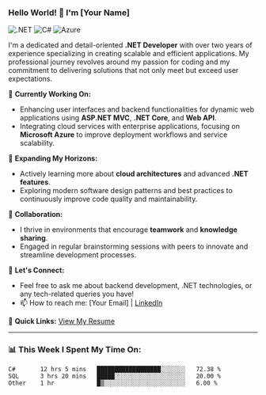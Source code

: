 ### Hello World! 👋 I'm [Your Name]

![.NET](https://img.shields.io/badge/-.NET-512BD4?style=flat&logo=.net&logoColor=white) ![C#](https://img.shields.io/badge/-C%23-239120?style=flat&logo=c-sharp&logoColor=white) ![Azure](https://img.shields.io/badge/-Azure-0089D6?style=flat&logo=microsoft-azure&logoColor=white)

I'm a dedicated and detail-oriented **.NET Developer** with over two years of experience specializing in creating scalable and efficient applications. My professional journey revolves around my passion for coding and my commitment to delivering solutions that not only meet but exceed user expectations.

🔭 **Currently Working On:**
- Enhancing user interfaces and backend functionalities for dynamic web applications using **ASP.NET MVC**, **.NET Core**, and **Web API**.
- Integrating cloud services with enterprise applications, focusing on **Microsoft Azure** to improve deployment workflows and service scalability.

🌱 **Expanding My Horizons:**
- Actively learning more about **cloud architectures** and advanced **.NET features**.
- Exploring modern software design patterns and best practices to continuously improve code quality and maintainability.

👯 **Collaboration:**
- I thrive in environments that encourage **teamwork** and **knowledge sharing**.
- Engaged in regular brainstorming sessions with peers to innovate and streamline development processes.

💬 **Let's Connect:**
- Feel free to ask me about backend development, .NET technologies, or any tech-related queries you have!
- 📫 How to reach me: [Your Email] | [LinkedIn](your-linkedin-url)

📄 **Quick Links:** [View My Resume](link-to-your-resume)

---

### 📊 This Week I Spent My Time On:
<!--START_SECTION:waka-->
```text
C#       12 hrs 5 mins   ██████████████████░░░░░░░   72.38 %
SQL      3 hrs 20 mins   █████░░░░░░░░░░░░░░░░░░░░   20.00 %
Other    1 hr            █▒░░░░░░░░░░░░░░░░░░░░░░░   6.00 %
